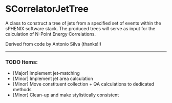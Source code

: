 # SCorrelatorJetTree

A class to construct a tree of jets from a specified set of events within the sPHENIX software stack. The produced trees will serve as input for the calculation of N-Point Energy Correlations.

Derived from code by Antonio Silva (thanks!!)

---

### TODO Items:
  - [Major] Implement jet-matching
  - [Minor] Implement jet area calculation
  - [Minor] Move constituent collection + QA calculations to dedicated methods
  - [Minor] Clean-up and make stylistically consistent
